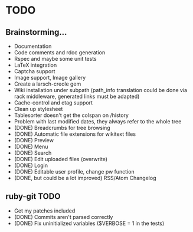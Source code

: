 TODO
====

Brainstorming...
----------------

- Documentation
- Code comments and rdoc generation
- Rspec and maybe some unit tests
- LaTeX integration
- Captcha support
- Image support, Image gallery
- Create a larsch-creole gem
- Wiki installation under subpath (path_info translation could be done
  via rack middleware, generated links must be adapted)
- Cache-control and etag support
- Clean up stylesheet
- Tablesorter doesn't get the colspan on /history
- Problem with last modified dates, they always refer to the whole tree
- (DONE) Breadcrumbs for tree browsing
- (DONE) Automatic file extensions for wikitext files
- (DONE) Preview
- (DONE) Menu
- (DONE) Search
- (DONE) Edit uploaded files (overwrite)
- (DONE) Login
- (DONE) Editable user profile, change pw function
- (DONE, but could be a lot improved) RSS/Atom Changelog

ruby-git TODO
-------------

- Get my patches included
- (DONE) Commits aren't parsed correctly
- (DONE) Fix uninitialized variables ($VERBOSE = 1 in the tests)

